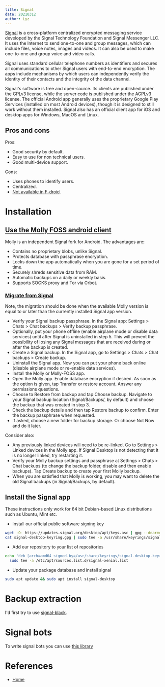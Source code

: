 ```yaml
---
title: Signal
date: 20210312
author: Lyz
---
```


[Signal](https://en.wikipedia.org/wiki/Signal_%28software%29) is
a cross-platform centralized encrypted messaging service developed by the Signal
Technology Foundation and Signal Messenger LLC. It uses the Internet to send
one-to-one and group messages, which can include files, voice notes, images and
videos. It can also be used to make one-to-one and group voice and video
calls.

Signal uses standard cellular telephone numbers as identifiers and secures all
communications to other Signal users with end-to-end encryption. The apps
include mechanisms by which users can independently verify the identity of their
contacts and the integrity of the data channel.

Signal's software is free and open-source. Its clients are published under the
GPLv3 license, while the server code is published under the AGPLv3
license. The official Android app generally uses the proprietary Google Play
Services (installed on most Android devices), though it is designed to still
work without them installed. Signal also has an official client app for iOS and
desktop apps for Windows, MacOS and Linux.

## Pros and cons

Pros:

* Good security by default.
* Easy to use for non technical users.
* Good multi-device support.

Cons:

* Uses phones to identify users.
* Centralized.
* [Not available in
    F-droid](https://community.signalusers.org/t/wiki-signal-android-app-on-f-droid-store-f-droid-status/28581).

# Installation

## [Use the Molly FOSS android client](https://molly.im/)
Molly is an independent Signal fork for Android. The advantages are:

- Contains no proprietary blobs, unlike Signal.
- Protects database with passphrase encryption.
- Locks down the app automatically when you are gone for a set period of time.
- Securely shreds sensitive data from RAM.
- Automatic backups on a daily or weekly basis.
- Supports SOCKS proxy and Tor via Orbot.

### [Migrate from Signal](https://github.com/mollyim/mollyim-android/wiki/Migrating-From-Signal)

Note, the migration should be done when the available Molly version is equal to or later than the currently installed Signal app version.

- Verify your Signal backup passphrase. In the Signal app: Settings > Chats > Chat backups > Verify backup passphrase.
- Optionally, put your phone offline (enable airplane mode or disable data services) until after Signal is uninstalled in step 5. This will prevent the possibility of losing any Signal messages that are received during or after the backup is created.
- Create a Signal backup. In the Signal app, go to Settings > Chats > Chat backups > Create backup.
- Uninstall the Signal app. Now you can put your phone back online (disable airplane mode or re-enable data services).
- Install the Molly or Molly-FOSS app.
- Open the Molly app. Enable database encryption if desired. As soon as the option is given, tap Transfer or restore account. Answer any permissions questions.
- Choose to Restore from backup and tap Choose backup. Navigate to your Signal backup location (Signal/Backups/, by default) and choose the backup that was created in step 3.
- Check the backup details and then tap Restore backup to confirm. Enter the backup passphrase when requested.
- If asked, choose a new folder for backup storage. Or choose Not Now and do it later.

Consider also:

- Any previously linked devices will need to be re-linked. Go to Settings > Linked devices in the Molly app. If Signal Desktop is not detecting that it is no longer linked, try restarting it.
- Verify your Molly backup settings and passphrase at Settings > Chats > Chat backups (to change the backup folder, disable and then enable backups). Tap Create backup to create your first Molly backup.
- When you are satisfied that Molly is working, you may want to delete the old Signal backups (in Signal/Backups, by default).
## Install the Signal app
These instructions only work for 64 bit Debian-based Linux distributions such as Ubuntu, Mint etc.

* Install our official public software signing key

```bash
wget -O- https://updates.signal.org/desktop/apt/keys.asc | gpg --dearmor > signal-desktop-keyring.gpg
cat signal-desktop-keyring.gpg | sudo tee -a /usr/share/keyrings/signal-desktop-keyring.gpg > /dev/null
```

* Add our repository to your list of repositories

```bash
echo 'deb [arch=amd64 signed-by=/usr/share/keyrings/signal-desktop-keyring.gpg] https://updates.signal.org/desktop/apt xenial main' |\
  sudo tee -a /etc/apt/sources.list.d/signal-xenial.list
```

* Update your package database and install signal

```bash
sudo apt update && sudo apt install signal-desktop
```
# Backup extraction

I'd first try to use [signal-black](https://github.com/xeals/signal-back).
# Signal bots

To write signal bots you can use [this library](https://github.com/JeremyGDiamond/signal-info-bot)
# References

* [Home]()
